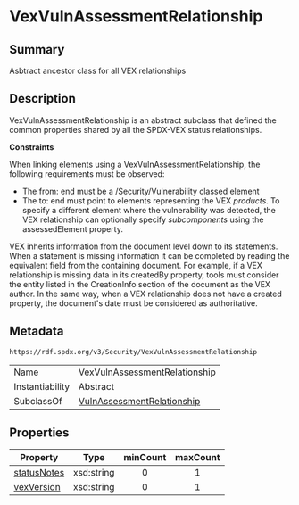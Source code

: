 <!-- Automatically generated by spec-parser v2.0.0 on 2024-01-26T22:18:46.241893+00:00 -->
<!-- SPDX-License-Identifier: Community-Spec-1.0 -->

# VexVulnAssessmentRelationship

## Summary

Asbtract ancestor class for all VEX relationships


## Description

VexVulnAssessmentRelationship is an abstract subclass that defined the common
properties shared by all the SPDX-VEX status relationships. 

**Constraints**

When linking elements using a VexVulnAssessmentRelationship, the following
requirements must be observed:

- The from: end must be a /Security/Vulnerability classed element
- The to: end must point to elements representing the VEX _products_. To
specify a different element where the vulnerability was detected, the VEX
relationship can optionally specify _subcomponents_ using the assessedElement
property.

VEX inherits information from the document level down to its statements. When a
statement is missing information it can be completed by reading the equivalent 
field from the containing document. For example, if a VEX relationship is
missing data in its createdBy property, tools must consider the entity
listed in the CreationInfo section of the document as the VEX author.
In the same way, when a VEX relationship does not have a created property,
the document's date must be considered as authoritative.


## Metadata

`https://rdf.spdx.org/v3/Security/VexVulnAssessmentRelationship`


| | |
|---|---|
| Name | VexVulnAssessmentRelationship |
| Instantiability | Abstract |
| SubclassOf | [VulnAssessmentRelationship](../Classes/VulnAssessmentRelationship.md) |




## Properties

| Property | Type | minCount | maxCount |
|---|---|:---:|:---:|
| [statusNotes](../Properties/statusNotes.md) | xsd:string | 0 | 1 |
| [vexVersion](../Properties/vexVersion.md) | xsd:string | 0 | 1 |

